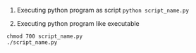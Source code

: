 1. Executing python program as script 
`python script_name.py`

2. Executing python program like executable
```
chmod 700 script_name.py
./script_name.py
```
